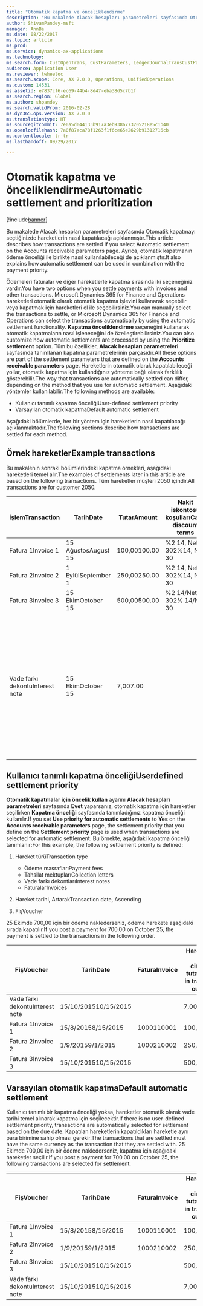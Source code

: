 ```yaml
---
title: "Otomatik kapatma ve önceliklendirme"
description: "Bu makalede Alacak hesapları parametreleri sayfasında Otomatik kapatmayı seçtiğinizde hareketlerin nasıl kapatılacağı açıklanmıştır. Ayrıca, otomatik kapatmanın ödeme önceliği ile birlikte nasıl kullanılabileceği de açıklanmıştır."
author: ShivamPandey-msft
manager: AnnBe
ms.date: 08/22/2017
ms.topic: article
ms.prod: 
ms.service: dynamics-ax-applications
ms.technology: 
ms.search.form: CustOpenTrans, CustParameters, LedgerJournalTransCustPaym
audience: Application User
ms.reviewer: twheeloc
ms.search.scope: Core, AX 7.0.0, Operations, UnifiedOperations
ms.custom: 14531
ms.assetid: e7837cf6-ec69-44b4-8d47-eba38d5c7b1f
ms.search.region: Global
ms.author: shpandey
ms.search.validFrom: 2016-02-28
ms.dyn365.ops.version: AX 7.0.0
ms.translationtype: HT
ms.sourcegitcommit: 7e0a5d044133b917a3eb9386773205218e5c1b40
ms.openlocfilehash: 7a0f87aca78f1263f1f6ce65e2629b91312716cb
ms.contentlocale: tr-tr
ms.lasthandoff: 09/29/2017

---
```


# <a name="automatic-settlement-and-prioritization"></a><span data-ttu-id="44dcb-104">Otomatik kapatma ve önceliklendirme</span><span class="sxs-lookup"><span data-stu-id="44dcb-104">Automatic settlement and prioritization</span></span>

[!include[banner](../includes/banner.md)]


<span data-ttu-id="44dcb-105">Bu makalede Alacak hesapları parametreleri sayfasında Otomatik kapatmayı seçtiğinizde hareketlerin nasıl kapatılacağı açıklanmıştır.</span><span class="sxs-lookup"><span data-stu-id="44dcb-105">This article describes how transactions are settled if you select Automatic settlement on the Accounts receivable parameters page.</span></span> <span data-ttu-id="44dcb-106">Ayrıca, otomatik kapatmanın ödeme önceliği ile birlikte nasıl kullanılabileceği de açıklanmıştır.</span><span class="sxs-lookup"><span data-stu-id="44dcb-106">It also explains how automatic settlement can be used in combination with the payment priority.</span></span>

<span data-ttu-id="44dcb-107">Ödemeleri faturalar ve diğer hareketlerle kapatma sırasında iki seçeneğiniz vardır.</span><span class="sxs-lookup"><span data-stu-id="44dcb-107">You have two options when you settle payments with invoices and other transactions.</span></span> <span data-ttu-id="44dcb-108">Microsoft Dynamics 365 for Finance and Operations hareketleri otomatik olarak otomatik kapatma işlevini kullanarak seçebilir veya kapatmak için hareketleri el ile seçebilirsiniz.</span><span class="sxs-lookup"><span data-stu-id="44dcb-108">You can manually select the transactions to settle, or Microsoft Dynamics 365 for Finance and Operations can select the transactions automatically by using the automatic settlement functionality.</span></span> <span data-ttu-id="44dcb-109">**Kapatma önceliklendirme** seçeneğini kullanarak otomatik kapatmaların nasıl işleneceğini de özelleştirebilirsiniz.</span><span class="sxs-lookup"><span data-stu-id="44dcb-109">You can also customize how automatic settlements are processed by using the **Prioritize settlement** option.</span></span> <span data-ttu-id="44dcb-110">Tüm bu özellikler, **Alacak hesapları parametreleri** sayfasında tanımlanan kapatma parametrelerinin parçasıdır.</span><span class="sxs-lookup"><span data-stu-id="44dcb-110">All these options are part of the settlement parameters that are defined on the **Accounts receivable parameters** page.</span></span> <span data-ttu-id="44dcb-111">Hareketlerin otomatik olarak kapatılabileceği yollar, otomatik kapatma için kullandığınız yönteme bağlı olarak farklılık gösterebilir.</span><span class="sxs-lookup"><span data-stu-id="44dcb-111">The way that transactions are automatically settled can differ, depending on the method that you use for automatic settlement.</span></span> <span data-ttu-id="44dcb-112">Aşağıdaki yöntemler kullanılabilir:</span><span class="sxs-lookup"><span data-stu-id="44dcb-112">The following methods are available:</span></span>

-   <span data-ttu-id="44dcb-113">Kullanıcı tanımlı kapatma önceliği</span><span class="sxs-lookup"><span data-stu-id="44dcb-113">User-defined settlement priority</span></span>
-   <span data-ttu-id="44dcb-114">Varsayılan otomatik kapatma</span><span class="sxs-lookup"><span data-stu-id="44dcb-114">Default automatic settlement</span></span>

<span data-ttu-id="44dcb-115">Aşağıdaki bölümlerde, her bir yöntem için hareketlerin nasıl kapatılacağı açıklanmaktadır.</span><span class="sxs-lookup"><span data-stu-id="44dcb-115">The following sections describe how transactions are settled for each method.</span></span>

## <a name="example-transactions"></a><span data-ttu-id="44dcb-116">Örnek hareketler</span><span class="sxs-lookup"><span data-stu-id="44dcb-116">Example transactions</span></span>
<span data-ttu-id="44dcb-117">Bu makalenin sonraki bölümlerindeki kapatma örnekleri, aşağıdaki hareketleri temel alır.</span><span class="sxs-lookup"><span data-stu-id="44dcb-117">The examples of settlements later in this article are based on the following transactions.</span></span> <span data-ttu-id="44dcb-118">Tüm hareketler müşteri 2050 içindir.</span><span class="sxs-lookup"><span data-stu-id="44dcb-118">All transactions are for customer 2050.</span></span>

| <span data-ttu-id="44dcb-119">İşlem</span><span class="sxs-lookup"><span data-stu-id="44dcb-119">Transaction</span></span>   | <span data-ttu-id="44dcb-120">Tarih</span><span class="sxs-lookup"><span data-stu-id="44dcb-120">Date</span></span>        | <span data-ttu-id="44dcb-121">Tutar</span><span class="sxs-lookup"><span data-stu-id="44dcb-121">Amount</span></span> | <span data-ttu-id="44dcb-122">Nakit iskontosu koşulları</span><span class="sxs-lookup"><span data-stu-id="44dcb-122">Cash discount terms</span></span> | <span data-ttu-id="44dcb-123">Nakit iskontosu tarihi</span><span class="sxs-lookup"><span data-stu-id="44dcb-123">Cash discount date</span></span> | <span data-ttu-id="44dcb-124">Açıklamalar</span><span class="sxs-lookup"><span data-stu-id="44dcb-124">Comments</span></span>                                                                                                                                                                                      |
|---------------|-------------|--------|---------------------|--------------------|-----------------------------------------------------------------------------------------------------------------------------------------------------------------------------------------------|
| <span data-ttu-id="44dcb-125">Fatura 1</span><span class="sxs-lookup"><span data-stu-id="44dcb-125">Invoice 1</span></span>     | <span data-ttu-id="44dcb-126">15 Ağustos</span><span class="sxs-lookup"><span data-stu-id="44dcb-126">August 15</span></span>   | <span data-ttu-id="44dcb-127">100,00</span><span class="sxs-lookup"><span data-stu-id="44dcb-127">100.00</span></span> | <span data-ttu-id="44dcb-128">%2 14, Net 30</span><span class="sxs-lookup"><span data-stu-id="44dcb-128">2%14, Net 30</span></span>        | <span data-ttu-id="44dcb-129">29 Ağustos</span><span class="sxs-lookup"><span data-stu-id="44dcb-129">August 29</span></span>          |                                                                                                                                                                                               |
| <span data-ttu-id="44dcb-130">Fatura 2</span><span class="sxs-lookup"><span data-stu-id="44dcb-130">Invoice 2</span></span>     | <span data-ttu-id="44dcb-131">1 Eylül</span><span class="sxs-lookup"><span data-stu-id="44dcb-131">September 1</span></span> | <span data-ttu-id="44dcb-132">250,00</span><span class="sxs-lookup"><span data-stu-id="44dcb-132">250.00</span></span> | <span data-ttu-id="44dcb-133">%2 14, Net 30</span><span class="sxs-lookup"><span data-stu-id="44dcb-133">2%14, Net 30</span></span>        | <span data-ttu-id="44dcb-134">15 Eylül</span><span class="sxs-lookup"><span data-stu-id="44dcb-134">September 15</span></span>       |                                                                                                                                                                                               |
| <span data-ttu-id="44dcb-135">Fatura 3</span><span class="sxs-lookup"><span data-stu-id="44dcb-135">Invoice 3</span></span>     | <span data-ttu-id="44dcb-136">15 Ekim</span><span class="sxs-lookup"><span data-stu-id="44dcb-136">October 15</span></span>  | <span data-ttu-id="44dcb-137">500,00</span><span class="sxs-lookup"><span data-stu-id="44dcb-137">500.00</span></span> | <span data-ttu-id="44dcb-138">%2 14/Net 30</span><span class="sxs-lookup"><span data-stu-id="44dcb-138">2% 14/Net 30</span></span>        | <span data-ttu-id="44dcb-139">29 Ekim</span><span class="sxs-lookup"><span data-stu-id="44dcb-139">October 29</span></span>         |                                                                                                                                                                                               |
| <span data-ttu-id="44dcb-140">Vade farkı dekontu</span><span class="sxs-lookup"><span data-stu-id="44dcb-140">Interest note</span></span> | <span data-ttu-id="44dcb-141">15 Ekim</span><span class="sxs-lookup"><span data-stu-id="44dcb-141">October 15</span></span>  | <span data-ttu-id="44dcb-142">7,00</span><span class="sxs-lookup"><span data-stu-id="44dcb-142">7.00</span></span>   |                     |                    | <span data-ttu-id="44dcb-143">Bu vade farkı dekontu fatura 1 ve fatura 2 içindir.</span><span class="sxs-lookup"><span data-stu-id="44dcb-143">This interest note is for invoice 1 and invoice 2.</span></span> <span data-ttu-id="44dcb-144">Tutar, süresi 30 gün veya daha fazla geçen tutarlar üzerinde yüzde 2 faiz olarak hesaplanır.</span><span class="sxs-lookup"><span data-stu-id="44dcb-144">The amount is calculated as 2-percent interest on amounts that are 30 or more days past due.</span></span> <span data-ttu-id="44dcb-145">Örneğin, 0,02 × (100,00 + 250,00) = 7,00.</span><span class="sxs-lookup"><span data-stu-id="44dcb-145">For example, 0.02 × (100.00 + 250.00) = 7.00.</span></span> |

## <a name="userdefined-settlement-priority"></a><span data-ttu-id="44dcb-146">Kullanıcı tanımlı kapatma önceliği</span><span class="sxs-lookup"><span data-stu-id="44dcb-146">Userdefined settlement priority</span></span>
<span data-ttu-id="44dcb-147">**Otomatik kapatmalar için öncelik kullan** ayarını **Alacak hesapları parametreleri** sayfasında **Evet** yaparsanız, otomatik kapatma için hareketler seçilirken **Kapatma önceliği** sayfasında tanımladığınız kapatma önceliği kullanılır.</span><span class="sxs-lookup"><span data-stu-id="44dcb-147">If you set **Use priority for automatic settlements** to **Yes** on the **Accounts receivable parameters** page, the settlement priority that you define on the **Settlement priority** page is used when transactions are selected for automatic settlement.</span></span> <span data-ttu-id="44dcb-148">Bu örnekte, aşağıdaki kapatma önceliği tanımlanır:</span><span class="sxs-lookup"><span data-stu-id="44dcb-148">For this example, the following settlement priority is defined:</span></span>

1.  <span data-ttu-id="44dcb-149">Hareket türü</span><span class="sxs-lookup"><span data-stu-id="44dcb-149">Transaction type</span></span>
    -   <span data-ttu-id="44dcb-150">Ödeme masrafları</span><span class="sxs-lookup"><span data-stu-id="44dcb-150">Payment fees</span></span>
    -   <span data-ttu-id="44dcb-151">Tahsilat mektupları</span><span class="sxs-lookup"><span data-stu-id="44dcb-151">Collection letters</span></span>
    -   <span data-ttu-id="44dcb-152">Vade farkı dekontları</span><span class="sxs-lookup"><span data-stu-id="44dcb-152">Interest notes</span></span>
    -   <span data-ttu-id="44dcb-153">Faturalar</span><span class="sxs-lookup"><span data-stu-id="44dcb-153">Invoices</span></span>

2.  <span data-ttu-id="44dcb-154">Hareket tarihi, Artarak</span><span class="sxs-lookup"><span data-stu-id="44dcb-154">Transaction date, Ascending</span></span>
3.  <span data-ttu-id="44dcb-155">Fiş</span><span class="sxs-lookup"><span data-stu-id="44dcb-155">Voucher</span></span>

<span data-ttu-id="44dcb-156">25 Ekimde 700,00 için bir ödeme naklederseniz, ödeme harekete aşağıdaki sırada kapatılır.</span><span class="sxs-lookup"><span data-stu-id="44dcb-156">If you post a payment for 700.00 on October 25, the payment is settled to the transactions in the following order.</span></span>

| <span data-ttu-id="44dcb-157">Fiş</span><span class="sxs-lookup"><span data-stu-id="44dcb-157">Voucher</span></span>       | <span data-ttu-id="44dcb-158">Tarih</span><span class="sxs-lookup"><span data-stu-id="44dcb-158">Date</span></span>       | <span data-ttu-id="44dcb-159">Fatura</span><span class="sxs-lookup"><span data-stu-id="44dcb-159">Invoice</span></span> | <span data-ttu-id="44dcb-160">Hareket para birimi cinsinden tutar</span><span class="sxs-lookup"><span data-stu-id="44dcb-160">Amount in transaction currency</span></span> | <span data-ttu-id="44dcb-161">Kapatılacak tutar</span><span class="sxs-lookup"><span data-stu-id="44dcb-161">Amount to settle</span></span> | <span data-ttu-id="44dcb-162">Kalan</span><span class="sxs-lookup"><span data-stu-id="44dcb-162">Balance</span></span> | <span data-ttu-id="44dcb-163">Para Birimi</span><span class="sxs-lookup"><span data-stu-id="44dcb-163">Currency</span></span> |
|---------------|------------|---------|--------------------------------|------------------|---------|----------|
| <span data-ttu-id="44dcb-164">Vade farkı dekontu</span><span class="sxs-lookup"><span data-stu-id="44dcb-164">Interest note</span></span> | <span data-ttu-id="44dcb-165">15/10/2015</span><span class="sxs-lookup"><span data-stu-id="44dcb-165">10/15/2015</span></span> |         | <span data-ttu-id="44dcb-166">7,00</span><span class="sxs-lookup"><span data-stu-id="44dcb-166">7.00</span></span>                           | <span data-ttu-id="44dcb-167">7,00</span><span class="sxs-lookup"><span data-stu-id="44dcb-167">7.00</span></span>             | <span data-ttu-id="44dcb-168">0,00</span><span class="sxs-lookup"><span data-stu-id="44dcb-168">0.00</span></span>    | <span data-ttu-id="44dcb-169">ABD Doları</span><span class="sxs-lookup"><span data-stu-id="44dcb-169">USD</span></span>      |
| <span data-ttu-id="44dcb-170">Fatura 1</span><span class="sxs-lookup"><span data-stu-id="44dcb-170">Invoice 1</span></span>     | <span data-ttu-id="44dcb-171">15/8/2015</span><span class="sxs-lookup"><span data-stu-id="44dcb-171">8/15/2015</span></span>  | <span data-ttu-id="44dcb-172">10001</span><span class="sxs-lookup"><span data-stu-id="44dcb-172">10001</span></span>   | <span data-ttu-id="44dcb-173">100,00</span><span class="sxs-lookup"><span data-stu-id="44dcb-173">100.00</span></span>                         | <span data-ttu-id="44dcb-174">100,00</span><span class="sxs-lookup"><span data-stu-id="44dcb-174">100.00</span></span>           | <span data-ttu-id="44dcb-175">0,00</span><span class="sxs-lookup"><span data-stu-id="44dcb-175">0.00</span></span>    | <span data-ttu-id="44dcb-176">ABD Doları</span><span class="sxs-lookup"><span data-stu-id="44dcb-176">USD</span></span>      |
| <span data-ttu-id="44dcb-177">Fatura 2</span><span class="sxs-lookup"><span data-stu-id="44dcb-177">Invoice 2</span></span>     | <span data-ttu-id="44dcb-178">1/9/2015</span><span class="sxs-lookup"><span data-stu-id="44dcb-178">9/1/2015</span></span>   | <span data-ttu-id="44dcb-179">10002</span><span class="sxs-lookup"><span data-stu-id="44dcb-179">10002</span></span>   | <span data-ttu-id="44dcb-180">250,00</span><span class="sxs-lookup"><span data-stu-id="44dcb-180">250.00</span></span>                         | <span data-ttu-id="44dcb-181">250,00</span><span class="sxs-lookup"><span data-stu-id="44dcb-181">250.00</span></span>           | <span data-ttu-id="44dcb-182">0,00</span><span class="sxs-lookup"><span data-stu-id="44dcb-182">0.00</span></span>    | <span data-ttu-id="44dcb-183">ABD Doları</span><span class="sxs-lookup"><span data-stu-id="44dcb-183">USD</span></span>      |
| <span data-ttu-id="44dcb-184">Fatura 3</span><span class="sxs-lookup"><span data-stu-id="44dcb-184">Invoice 3</span></span>     | <span data-ttu-id="44dcb-185">15/10/2015</span><span class="sxs-lookup"><span data-stu-id="44dcb-185">10/15/2015</span></span> |         | <span data-ttu-id="44dcb-186">500,00</span><span class="sxs-lookup"><span data-stu-id="44dcb-186">500.00</span></span>                         | <span data-ttu-id="44dcb-187">343,00</span><span class="sxs-lookup"><span data-stu-id="44dcb-187">343.00</span></span>           | <span data-ttu-id="44dcb-188">157,00</span><span class="sxs-lookup"><span data-stu-id="44dcb-188">157.00</span></span>  | <span data-ttu-id="44dcb-189">ABD Doları</span><span class="sxs-lookup"><span data-stu-id="44dcb-189">USD</span></span>      |

## <a name="default-automatic-settlement"></a><span data-ttu-id="44dcb-190">Varsayılan otomatik kapatma</span><span class="sxs-lookup"><span data-stu-id="44dcb-190">Default automatic settlement</span></span>
<span data-ttu-id="44dcb-191">Kullanıcı tanımlı bir kapatma önceliği yoksa, hareketler otomatik olarak vade tarihi temel alınarak kapatma için seçilecektir.</span><span class="sxs-lookup"><span data-stu-id="44dcb-191">If there is no user-defined settlement priority, transactions are automatically selected for settlement based on the due date.</span></span> <span data-ttu-id="44dcb-192">Kapatılan hareketlerin kapatıldıkları hareketle aynı para birimine sahip olması gerekir.</span><span class="sxs-lookup"><span data-stu-id="44dcb-192">The transactions that are settled must have the same currency as the transaction that they are settled with.</span></span> <span data-ttu-id="44dcb-193">25 Ekimde 700,00 için bir ödeme naklederseniz, kapatma için aşağıdaki hareketler seçilir.</span><span class="sxs-lookup"><span data-stu-id="44dcb-193">If you post a payment for 700.00 on October 25, the following transactions are selected for settlement.</span></span>

| <span data-ttu-id="44dcb-194">Fiş</span><span class="sxs-lookup"><span data-stu-id="44dcb-194">Voucher</span></span>       | <span data-ttu-id="44dcb-195">Tarih</span><span class="sxs-lookup"><span data-stu-id="44dcb-195">Date</span></span>       | <span data-ttu-id="44dcb-196">Fatura</span><span class="sxs-lookup"><span data-stu-id="44dcb-196">Invoice</span></span> | <span data-ttu-id="44dcb-197">Hareket para birimi cinsinden tutar</span><span class="sxs-lookup"><span data-stu-id="44dcb-197">Amount in transaction currency</span></span> | <span data-ttu-id="44dcb-198">Kapatılacak tutar</span><span class="sxs-lookup"><span data-stu-id="44dcb-198">Amount to settle</span></span> | <span data-ttu-id="44dcb-199">Kalan</span><span class="sxs-lookup"><span data-stu-id="44dcb-199">Balance</span></span> | <span data-ttu-id="44dcb-200">Para Birimi</span><span class="sxs-lookup"><span data-stu-id="44dcb-200">Currency</span></span> |
|---------------|------------|---------|--------------------------------|------------------|---------|----------|
| <span data-ttu-id="44dcb-201">Fatura 1</span><span class="sxs-lookup"><span data-stu-id="44dcb-201">Invoice 1</span></span>     | <span data-ttu-id="44dcb-202">15/8/2015</span><span class="sxs-lookup"><span data-stu-id="44dcb-202">8/15/2015</span></span>  | <span data-ttu-id="44dcb-203">10001</span><span class="sxs-lookup"><span data-stu-id="44dcb-203">10001</span></span>   | <span data-ttu-id="44dcb-204">100,00</span><span class="sxs-lookup"><span data-stu-id="44dcb-204">100.00</span></span>                         | <span data-ttu-id="44dcb-205">100,00</span><span class="sxs-lookup"><span data-stu-id="44dcb-205">100.00</span></span>           | <span data-ttu-id="44dcb-206">0,00</span><span class="sxs-lookup"><span data-stu-id="44dcb-206">0.00</span></span>    | <span data-ttu-id="44dcb-207">ABD Doları</span><span class="sxs-lookup"><span data-stu-id="44dcb-207">USD</span></span>      |
| <span data-ttu-id="44dcb-208">Fatura 2</span><span class="sxs-lookup"><span data-stu-id="44dcb-208">Invoice 2</span></span>     | <span data-ttu-id="44dcb-209">1/9/2015</span><span class="sxs-lookup"><span data-stu-id="44dcb-209">9/1/2015</span></span>   | <span data-ttu-id="44dcb-210">10002</span><span class="sxs-lookup"><span data-stu-id="44dcb-210">10002</span></span>   | <span data-ttu-id="44dcb-211">250,00</span><span class="sxs-lookup"><span data-stu-id="44dcb-211">250.00</span></span>                         | <span data-ttu-id="44dcb-212">250,00</span><span class="sxs-lookup"><span data-stu-id="44dcb-212">250.00</span></span>           | <span data-ttu-id="44dcb-213">0,00</span><span class="sxs-lookup"><span data-stu-id="44dcb-213">0.00</span></span>    | <span data-ttu-id="44dcb-214">ABD Doları</span><span class="sxs-lookup"><span data-stu-id="44dcb-214">USD</span></span>      |
| <span data-ttu-id="44dcb-215">Fatura 3</span><span class="sxs-lookup"><span data-stu-id="44dcb-215">Invoice 3</span></span>     | <span data-ttu-id="44dcb-216">15/10/2015</span><span class="sxs-lookup"><span data-stu-id="44dcb-216">10/15/2015</span></span> |         | <span data-ttu-id="44dcb-217">500,00</span><span class="sxs-lookup"><span data-stu-id="44dcb-217">500.00</span></span>                         | <span data-ttu-id="44dcb-218">350,00</span><span class="sxs-lookup"><span data-stu-id="44dcb-218">350.00</span></span>           | <span data-ttu-id="44dcb-219">150,00</span><span class="sxs-lookup"><span data-stu-id="44dcb-219">150.00</span></span>  | <span data-ttu-id="44dcb-220">ABD Doları</span><span class="sxs-lookup"><span data-stu-id="44dcb-220">USD</span></span>      |
| <span data-ttu-id="44dcb-221">Vade farkı dekontu</span><span class="sxs-lookup"><span data-stu-id="44dcb-221">Interest note</span></span> | <span data-ttu-id="44dcb-222">15/10/2015</span><span class="sxs-lookup"><span data-stu-id="44dcb-222">10/15/2015</span></span> |         | <span data-ttu-id="44dcb-223">7,00</span><span class="sxs-lookup"><span data-stu-id="44dcb-223">7.00</span></span>                           | <span data-ttu-id="44dcb-224">0,00</span><span class="sxs-lookup"><span data-stu-id="44dcb-224">0.00</span></span>             | <span data-ttu-id="44dcb-225">0,00</span><span class="sxs-lookup"><span data-stu-id="44dcb-225">0.00</span></span>    | <span data-ttu-id="44dcb-226">ABD Doları</span><span class="sxs-lookup"><span data-stu-id="44dcb-226">USD</span></span>      |







